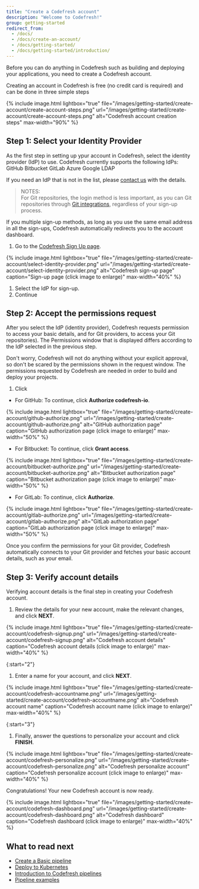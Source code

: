 ```yaml
---
title: "Create a Codefresh account"
description: "Welcome to Codefresh!"
group: getting-started
redirect_from:
  - /docs/
  - /docs/create-an-account/
  - /docs/getting-started/
  - /docs/getting-started/introduction/
---
```

Before you can do anything in Codefresh such as building and deploying your applications, you need to create a Codefresh account.

Creating an account in Codefresh is free (no credit card is required) and can be done in three simple steps

{% include 
image.html 
lightbox="true" 
file="/images/getting-started/create-account/create-account-steps.png" 
url="/images/getting-started/create-account/create-account-steps.png"
alt="Codefresh account creation steps" 
max-width="90%" 
%}

## Step 1: Select your Identity Provider
As the first step in setting up ypur account in Codefresh, select the identity provider (IdP) to use. 
Codefresh currently supports the following IdPs:
GitHub
Bitbucket
GitLab 
Azure
Google 
LDAP

If you need an IdP that is not in the list, please [contact us](https://codefresh.io/contact-us/) with the details.

>NOTES:  
  For Git repositories, the login method is less important, as you can Git repositories through [Git integrations]({{site.baseurl}}/docs/integrations/git-providers/), regardless of your sign-up process.  

  If you multiple sign-up methods, as long as you use the same email address in all the sign-ups, Codefresh automatically redirects you to the account dashboard.

1. Go to the [Codefresh Sign Up page](https://g.codefresh.io/signup).  <!---need to change the URL and the screenshot-->


{% include 
image.html 
lightbox="true" 
file="/images/getting-started/create-account/select-identity-provider.png" 
url="/images/getting-started/create-account/select-identity-provider.png"
alt="Codefresh sign-up page" 
caption="Sign-up page (click image to enlarge)" 
max-width="40%" 
%}

1. Select the IdP for sign-up.
1. Continue 



## Step 2: Accept the permissions request

After you select the IdP (identity provider), Codefresh requests permission to access your basic details, and for Git providers, to access your Git repositories). The Permissions window that is displayed differs according to the IdP selected in the previous step.

Don't worry, Codefresh will not do anything without your explicit approval, so don't be scared by the permissions shown
in the request window. The permissions requested by Codefresh are needed in order to build and deploy your projects.

1. Click 

  * For GitHub: To continue, click **Authorize codefresh-io**.

{% include 
image.html 
lightbox="true" 
file="/images/getting-started/create-account/github-authorize.png" 
url="/images/getting-started/create-account/github-authorize.png"
alt="GitHub authorization page" 
caption="GitHub authorization page (click image to enlarge)" 
max-width="50%" 
%}

* For Bitbucket: To continue, click **Grant access**.


{% include 
image.html 
lightbox="true" 
file="/images/getting-started/create-account/bitbucket-authorize.png" 
url="/images/getting-started/create-account/bitbucket-authorize.png"
alt="Bitbucket authorization page" 
caption="Bitbucket authorization page (click image to enlarge)" 
max-width="50%" 
%}

* For GitLab: To continue, click **Authorize**.


{% include 
image.html 
lightbox="true" 
file="/images/getting-started/create-account/gitlab-authorize.png" 
url="/images/getting-started/create-account/gitlab-authorize.png"
alt="GitLab authorization page" 
caption="GitLab authorization page (click image to enlarge)" 
max-width="50%" 
%}

Once you confirm the permissions for your Git provider, Codefresh automatically connects to your Git provider and fetches your basic account details, such as your email.


## Step 3: Verify account details

Verifying account details is the final step in creating your Codefresh account. 

1. Review the details for your new account, make the relevant changes, and click **NEXT**. 

{% include 
image.html 
lightbox="true" 
file="/images/getting-started/create-account/codefresh-signup.png" 
url="/images/getting-started/create-account/codefresh-signup.png" 
alt="Codefresh account details" 
caption="Codefresh account details (click image to enlarge)" 
max-width="40%" 
%}

{:start="2"}
1. Enter a name for your account, and click **NEXT**.

{% include 
image.html 
lightbox="true" 
file="/images/getting-started/create-account/codefresh-accountname.png" 
url="/images/getting-started/create-account/codefresh-accountname.png" 
alt="Codefresh account name" 
caption="Codefresh account name (click image to enlarge)" 
max-width="40%" 
%}

{:start="3"}
1. Finally, answer the questions to personalize your account and click **FINISH**.

{% include 
image.html 
lightbox="true" 
file="/images/getting-started/create-account/codefresh-personalize.png" 
url="/images/getting-started/create-account/codefresh-personalize.png" 
alt="Codefresh personalize account" 
caption="Codefresh personalize account (click image to enlarge)" 
max-width="40%" 
%}

Congratulations! Your new Codefresh account is now ready.

{% include 
image.html 
lightbox="true" 
file="/images/getting-started/create-account/codefresh-dashboard.png" 
url="/images/getting-started/create-account/codefresh-dashboard.png" 
alt="Codefresh dashboard" 
caption="Codefresh dashboard (click image to enlarge)" 
max-width="40%" 
%}



<!---nned to verify
The next step is learning how to [build your first application]({{site.baseurl}}/docs/getting-started/create-a-basic-pipeline/).


## Other Git connection options



Codefresh also supports Atlassian Stash/Bitbucket Server. You need to [contact us](https://codefresh.io/contact-us/) to enable this integration before you can use it for your account.


{% include 
image.html 
lightbox="true" 
file="/images/getting-started/create-account/stash.png" 
url="/images/getting-started/create-account/stash.png" 
alt="Codefresh and Atlassian Stash" 
caption="Codefresh and Atlassian Stash" 
max-width="100%" 
%}


Once that is done, follow the [Stash instructions]({{site.baseurl}}/docs/integrations/git-providers/#atlassian-stash) for more information. 



## Using Codefresh in a secure corporate environment

If your source code repositories are in a private Git account that lies behind your company firewall, or simply has no access to the Internet, we can still help you!

{% include 
image.html 
lightbox="true" 
file="/images/getting-started/create-account/git-firewall.png" 
url="/images/getting-started/create-account/git-firewall.png" 
alt="Git behind firewall" 
caption="Git behind firewall" 
max-width="100%" 
%}

We can establish a VPN / tunnel to your network or discuss options for an on-premises Codefresh deployment. Please [contact us to get started](https://codefresh.io/contact-us/).

-->
## What to read next

* [Create a Basic pipeline]({{site.baseurl}}/docs/getting-started/create-a-basic-pipeline/)
* [Deploy to Kubernetes]({{site.baseurl}}/docs/getting-started/deployment-to-kubernetes-quick-start-guide/)
* [Introduction to Codefresh pipelines]({{site.baseurl}}/docs/pipelines/introduction-to-codefresh-pipelines/)
* [Pipeline examples]({{site.baseurl}}/docs/yaml-examples/examples/)


